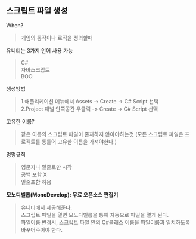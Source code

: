 스크립트 파일 생성
------

When?
>게임의 동작이나 로직을 정의할때

유니티는 3가지 언어 사용 가능
>C#  
>자바스크립트  
>BOO.  

생성방법
>1.애플리케이션 메뉴에서 Assets -> Create -> C# Script 선택  
>2.Project 패널 안쪽공간 우클릭 -> Create -> C# Script 선택

고유한 이름?
>같은 이름의 스크립트 파일이 존재하지 않아야하는것 (모든 스크립트 파일은 프로젝트를 통틀어 고유한 이름을 가져야한다.)  

명명규칙
>영문자나 밑줄로만 시작<br>
>공백 포함 X<br>
>밑줄포함 허용<br>

**모노디벨롭(MonoDevelop): 무료 오픈소스 편집기**
> 유니티에서 제공해준다.<br>
> 스크립트 파일을 열면 모노디벨롭을 통해 자동으로 파일을 열게 된다.<br>
> 파일이름 변경시, 스크립트 파일 안의 C#클래스 이름을 파일이름과 일치하도록 바꾸어주어야 한다.<br>
